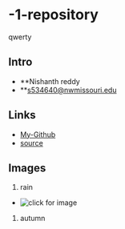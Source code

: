 # -1-repository
qwerty
## Intro

- **Nishanth reddy
- **s534640@nwmissouri.edu

## Links 
- [ My-Github](https://github.com/Nishanthreddy1997 "my reference link to github")
- [source](https://github.com/Nishanthreddy1997/-1-repository "my 1-repositpory")

## Images

1. rain
- ![click for image]()

1. autumn

